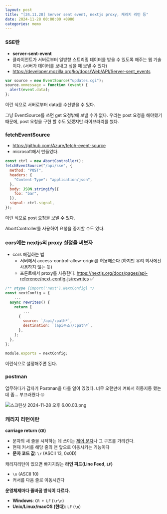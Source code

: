 ```yaml
---
layout: post
title: "[24.11.28] Server sent event, nextjs proxy, 캐리지 리턴 등"
date: 2024-11-28 00:00:00 +0900
categories: memo
---
```


### SSE란

- **server-sent-event**
- 클라이언트가 서버로부터 일방향 스트리밍 데이터를 받을 수 있도록 해주는 웹 기술이다. (서버가 데이터를 보내고 싶을 때 보낼 수 있다)
- https://developer.mozilla.org/ko/docs/Web/API/Server-sent_events

```jsx
var source = new EventSource("updates.cgi");
source.onmessage = function (event) {
  alert(event.data);
};
```

이런 식으로 서버로부터 data를 수신받을 수 있다.

그냥 EventSource를 쓰면 get 요청밖에 보낼 수가 없다. 우리는 post 요청을 해야했기 때문에, post 요청을 구현 할 수도 있겠지만 라이브러리를 썼다.

### fetchEventSource

- https://github.com/Azure/fetch-event-source
- microsoft에서 만들었다.

```jsx
const ctrl = new AbortController();
fetchEventSource("/api/sse", {
  method: "POST",
  headers: {
    "Content-Type": "application/json",
  },
  body: JSON.stringify({
    foo: "bar",
  }),
  signal: ctrl.signal,
});
```

이런 식으로 post 요청을 보낼 수 있다.

AbortController를 사용하여 요청을 중지할 수도 있다.

### **cors에는 nextjs의 proxy 설정을 써보자**

- cors 해결하는 법
  - 서버에서 access-control-allow-origin를 허용해준다 (하지만 우리 회사에선 사용하지 않는 듯)
  - 프론트에서 proxy를 사용한다. https://nextjs.org/docs/pages/api-reference/next-config-js/rewrites ✅

```jsx
/** @type {import('next').NextConfig} */
const nextConfig = {
	...
  async rewrites() {
    return [
	    ...
      {
        source: `/api/:path*`,
        destination: `(api주소)/:path*`,
      },
    ];
  },
};

module.exports = nextConfig;

```

이런식으로 설정해주면 된다.

### postman

업무하다가 갑자기 Postman을 다룰 일이 있었다. 너무 오랜만에 켜봐서 허둥지둥 했는데 좀… 부끄러웠다 🙄

![스크린샷 2024-11-28 오후 6.00.03.png](https://prod-files-secure.s3.us-west-2.amazonaws.com/d2d0348d-b394-49c9-b6fe-f9ad02f7f098/7b11a208-c4b5-4782-923f-1e83de0d8a3e/%E1%84%89%E1%85%B3%E1%84%8F%E1%85%B3%E1%84%85%E1%85%B5%E1%86%AB%E1%84%89%E1%85%A3%E1%86%BA_2024-11-28_%E1%84%8B%E1%85%A9%E1%84%92%E1%85%AE_6.00.03.png)

### **캐리지 리턴**이란

**carriage return (`CR`)**

- 문자의 새 줄을 시작하는 데 쓰이는 [제어 문자](https://ko.wikipedia.org/wiki/%EC%A0%9C%EC%96%B4_%EB%AC%B8%EC%9E%90)나 그 구조를 가리킨다.
- 현재 커서를 해당 줄의 맨 앞으로 이동시키는 기능이다
- **문자 코드 값**: `\r` (ASCII 13, 0x0D)

캐리지리턴이 있으면 빠지지않는 **라인 피드(Line Feed, `LF`)**

- `\n` (ASCII 10)
- 커서를 다음 줄로 이동시킨다

**운영체제마다 줄바꿈 방식이 다르다.**

- **Windows**: `CR + LF` (`\r\n`)
- **Unix/Linux/macOS (현대)**: `LF` (`\n`)
